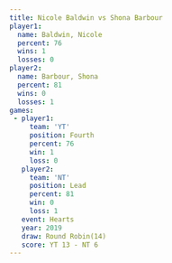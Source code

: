 ```yaml
---
title: Nicole Baldwin vs Shona Barbour
player1:               
  name: Baldwin, Nicole
  percent: 76          
  wins: 1              
  losses: 0            
player2:               
  name: Barbour, Shona 
  percent: 81          
  wins: 0              
  losses: 1            
games:
 - player1:          
     team: 'YT'      
     position: Fourth
     percent: 76     
     win: 1          
     loss: 0         
   player2:        
     team: 'NT'    
     position: Lead
     percent: 81   
     win: 0        
     loss: 1       
   event: Hearts        
   year: 2019           
   draw: Round Robin(14)
   score: YT 13 - NT 6  
---
```

